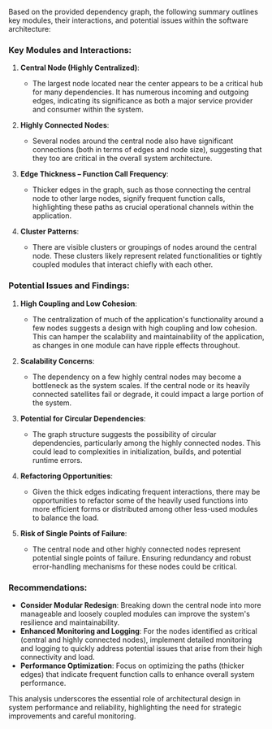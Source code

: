 Based on the provided dependency graph, the following summary outlines key modules, their interactions, and potential issues within the software architecture:

### Key Modules and Interactions:
1. **Central Node (Highly Centralized)**:
   - The largest node located near the center appears to be a critical hub for many dependencies. It has numerous incoming and outgoing edges, indicating its significance as both a major service provider and consumer within the system.

2. **Highly Connected Nodes**:
   - Several nodes around the central node also have significant connections (both in terms of edges and node size), suggesting that they too are critical in the overall system architecture.

3. **Edge Thickness – Function Call Frequency**:
   - Thicker edges in the graph, such as those connecting the central node to other large nodes, signify frequent function calls, highlighting these paths as crucial operational channels within the application.

4. **Cluster Patterns**:
   - There are visible clusters or groupings of nodes around the central node. These clusters likely represent related functionalities or tightly coupled modules that interact chiefly with each other.

### Potential Issues and Findings:
1. **High Coupling and Low Cohesion**:
   - The centralization of much of the application's functionality around a few nodes suggests a design with high coupling and low cohesion. This can hamper the scalability and maintainability of the application, as changes in one module can have ripple effects throughout.

2. **Scalability Concerns**:
   - The dependency on a few highly central nodes may become a bottleneck as the system scales. If the central node or its heavily connected satellites fail or degrade, it could impact a large portion of the system.

3. **Potential for Circular Dependencies**:
   - The graph structure suggests the possibility of circular dependencies, particularly among the highly connected nodes. This could lead to complexities in initialization, builds, and potential runtime errors.

4. **Refactoring Opportunities**:
   - Given the thick edges indicating frequent interactions, there may be opportunities to refactor some of the heavily used functions into more efficient forms or distributed among other less-used modules to balance the load.

5. **Risk of Single Points of Failure**:
   - The central node and other highly connected nodes represent potential single points of failure. Ensuring redundancy and robust error-handling mechanisms for these nodes could be critical.

### Recommendations:
- **Consider Modular Redesign**: Breaking down the central node into more manageable and loosely coupled modules can improve the system's resilience and maintainability.
- **Enhanced Monitoring and Logging**: For the nodes identified as critical (central and highly connected nodes), implement detailed monitoring and logging to quickly address potential issues that arise from their high connectivity and load.
- **Performance Optimization**: Focus on optimizing the paths (thicker edges) that indicate frequent function calls to enhance overall system performance.

This analysis underscores the essential role of architectural design in system performance and reliability, highlighting the need for strategic improvements and careful monitoring.